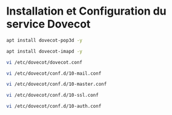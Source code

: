 # Installation et Configuration du service Dovecot

```bash
apt install dovecot-pop3d -y
```

```bash
apt install dovecot-imapd -y
```
```bash
vi /etc/dovecot/dovecot.conf
```
```bash
vi /etc/dovecot/conf.d/10-mail.conf
```
```bash
vi /etc/dovecot/conf.d/10-master.conf
```
```bash
vi /etc/dovecot/conf.d/10-ssl.conf
```
```bash
vi /etc/dovecot/conf.d/10-auth.conf
```
